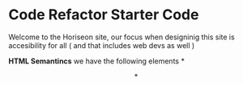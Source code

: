 # Code Refactor Starter Code
Welcome to the Horiseon site, our focus when designinig this site is accesibility for all ( and that includes web devs as well )

**HTML Semantincs**
we have the following elements
*<header>
*<body>


